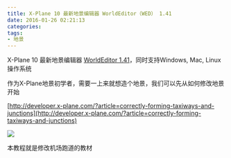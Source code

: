 ```yaml
---
title: X-Plane 10 最新地景编辑器 WorldEditor（WED） 1.41
date: 2016-01-26 02:21:13
categories:
tags:
- 地景
---
```



X-Plane 10 最新地景编辑器 [WorldEditor 1.41](http://developer.x-plane.com/tools/worldeditor/)，同时支持Windows, Mac, Linux操作系统

作为X-Plane地景初学者，需要一上来就想造个地景，我们可以先从如何修改地景开始

[http://developer.x-plane.com/?article=correctly-forming-taxiways-and-junctions](http://developer.x-plane.com/?article=correctly-forming-taxiways-and-junctions)



![](http://developer.x-plane.com/wp-content/uploads/2015/12/Apt_guidelines_badt.jpg)


本教程就是修改机场跑道的教材

